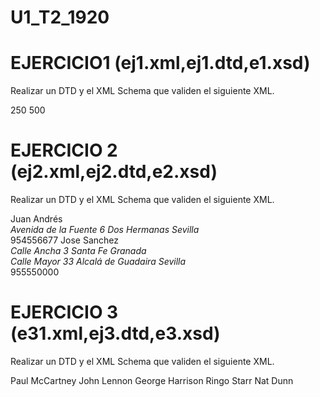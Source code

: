  # U1_T2_1920

# EJERCICIO1 (ej1.xml,ej1.dtd,e1.xsd)

Realizar un DTD y el XML Schema que validen el siguiente XML.

<?xml version="1.0" encoding="UTF-8"?>
<iceCreamShop>
 <iceCream manufacture="2015-01-30">
  <chocolate>250</chocolate>
 </iceCream>
 <iceCream manufacture="2015-01-30">
  <strawberry>500</strawberry>
 </iceCream>
</iceCreamShop>

# EJERCICIO 2 (ej2.xml,ej2.dtd,e2.xsd)

Realizar un DTD y el XML Schema que validen el siguiente XML.

<?xml version="1.0" encoding="UTF-8"?>
<students>
 <student dni="11111111A">
  <name>Juan Andrés</name>
  <address>
    <street>Avenida de la Fuente</street>
    <number>6</number>
    <city>Dos Hermanas</city>
    <province>Sevilla</province>
  </address>
  <phone>954556677</phone>
 </student>
 <student dni="22222222B">
  <name>Jose Sanchez</name>
  <address>
    <street>Calle Ancha</street>
    <number>3</number>
    <city>Santa Fe</city>
    <province>Granada</province>
  </address>
  <address>
    <street>Calle Mayor</street>
    <number>33</number>
    <city>Alcalá de Guadaira</city>
    <province>Sevilla</province>
  </address>
  <phone>955550000</phone>
 </student>
</students>

# EJERCICIO 3 (e31.xml,ej3.dtd,e3.xsd)

Realizar un DTD y el XML Schema que validen el siguiente XML.

<?xml version="1.0" encoding="UTF-8"?>
<beatles>
    <beatle link="http://www.paulmccartney.com">
        <name>
            <firstname>Paul</firstname>
            <lastname>McCartney</lastname>
        </name>
    </beatle>
    <beatle link="http://www.johnlennon.com">
        <name>
            <firstname>John</firstname>
            <lastname>Lennon</lastname>
        </name>
    </beatle>
    <beatle link="http://www.georgeharrison.com">
        <name>
            <firstname>George</firstname>
            <lastname>Harrison</lastname>
        </name>
    </beatle>
    <beatle link="http://www.ringostarr.com">
        <name>
            <firstname>Ringo</firstname>
            <lastname>Starr</lastname>
        </name>
    </beatle>
    <beatle link="http://www.webucator.com" real="no">
        <name>
            <firstname>Nat</firstname>
            <lastname>Dunn</lastname>
        </name>
    </beatle>
</beatles>
